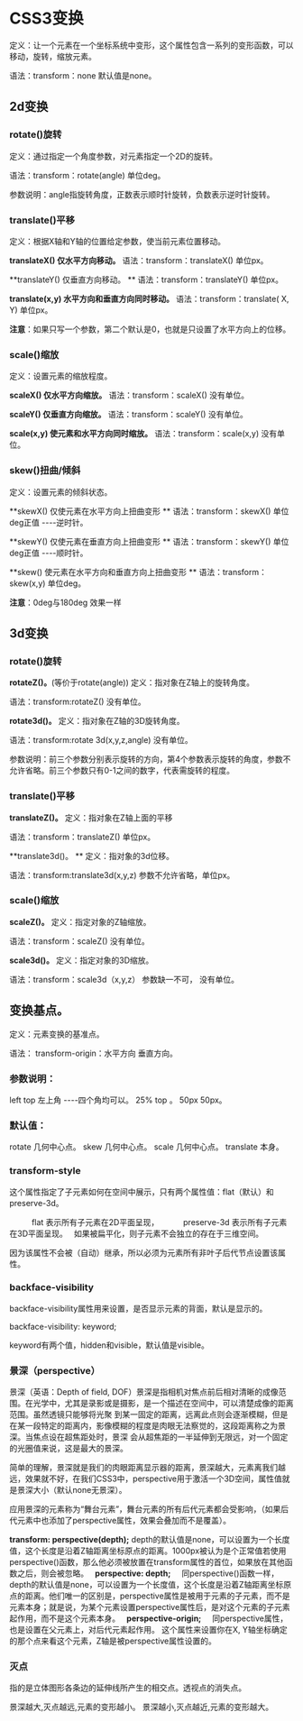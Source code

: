 # CSS3变换 #

定义：让一个元素在一个坐标系统中变形，这个属性包含一系列的变形函数，可以移动，旋转，缩放元素。

语法：transform：none
默认值是none。

## 2d变换 ##

### rotate()旋转 ###

定义：通过指定一个角度参数，对元素指定一个2D的旋转。

语法：transform：rotate(angle)       单位deg。

参数说明：angle指旋转角度，正数表示顺时针旋转，负数表示逆时针旋转。

### translate()平移 ###

定义：根据X轴和Y轴的位置给定参数，使当前元素位置移动。

**translateX()  仅水平方向移动。**
语法：transform：translateX()   单位px。

**translateY()  仅垂直方向移动。 **
语法：transform：translateY()   单位px。

**translate(x,y)  水平方向和垂直方向同时移动。**
语法：transform：translate( X, Y)   单位px。

**注意**：如果只写一个参数，第二个默认是0，也就是只设置了水平方向上的位移。

### scale()缩放 ###

定义：设置元素的缩放程度。

**scaleX() 仅水平方向缩放。**
语法：transform：scaleX()  没有单位。

**scaleY() 仅垂直方向缩放。**
语法：transform：scaleY()  没有单位。

**scale(x,y) 使元素和水平方向同时缩放。**
语法：transform：scale(x,y)  没有单位。

### skew()扭曲/倾斜 ###
定义：设置元素的倾斜状态。

**skewX()  仅使元素在水平方向上扭曲变形 **
语法：transform：skewX()  单位deg正值 ----逆时针。 

**skewY()  仅使元素在垂直方向上扭曲变形 **
语法：transform：skewY()  单位deg正值 ----顺时针。

**skew()  使元素在水平方向和垂直方向上扭曲变形 ** 
语法：transform：skew(x,y)  单位deg。

**注意**：0deg与180deg  效果一样

## 3d变换 ##

### rotate()旋转 ###

**rotateZ()。**(等价于rotate(angle))
定义：指对象在Z轴上的旋转角度。

语法：transform:rotateZ() 没有单位。

**rotate3d()。**
定义：指对象在Z轴的3D旋转角度。

语法：transform:rotate 3d(x,y,z,angle) 没有单位。

参数说明：前三个参数分别表示旋转的方向，第4个参数表示旋转的角度，参数不允许省略。前三个参数只有0-1之间的数字，代表需旋转的程度。

### translate()平移 ###

**translateZ()。**
定义：指对象在Z轴上面的平移

语法：transform：translateZ()  单位px。

**translate3d()。 **
定义：指对象的3d位移。

语法：transform:translate3d(x,y,z)  参数不允许省略，单位px。

### scale()缩放 ###

**scaleZ()。**
定义：指定对象的Z轴缩放。

语法：transform：scaleZ() 没有单位。

**scale3d()。**
定义：指定对象的3D缩放。

语法：transform：scale3d（x,y,z）  参数缺一不可， 没有单位。

## 变换基点。 ##
定义：元素变换的基准点。

语法： transform-origin：水平方向 垂直方向。
 
### 参数说明： ###
left  top   左上角   ----四个角均可以。
25%  top 。
50px  50px。

### 默认值： ###
rotate    几何中心点。
skew  几何中心点。
scale  几何中心点。
translate  本身。


### transform-style ###

这个属性指定了子元素如何在空间中展示，只有两个属性值：flat（默认）和preserve-3d。

          flat 表示所有子元素在2D平面呈现，
          preserve-3d 表示所有子元素在3D平面呈现。
 
如果被扁平化，则子元素不会独立的存在于三维空间。

因为该属性不会被（自动）继承，所以必须为元素所有非叶子后代节点设置该属性。

### backface-visibility ###

backface-visibility属性用来设置，是否显示元素的背面，默认是显示的。

backface-visibility: keyword;

keyword有两个值，hidden和visible，默认值是visible。

### 景深（perspective） ###

景深（英语：Depth of field, DOF）景深是指相机对焦点前后相对清晰的成像范围。在光学中，尤其是录影或是摄影，是一个描述在空间中，可以清楚成像的距离范围。虽然透镜只能够将光聚 到某一固定的距离，远离此点则会逐渐模糊，但是在某一段特定的距离内，影像模糊的程度是肉眼无法察觉的，这段距离称之为景深。当焦点设在超焦距处时，景深 会从超焦距的一半延伸到无限远，对一个固定的光圈值来说，这是最大的景深。

简单的理解，景深就是我们的肉眼距离显示器的距离，景深越大，元素离我们越远，效果就不好，在我们CSS3中，perspective用于激活一个3D空间，属性值就是景深大小（默认none无景深）。

应用景深的元素称为“舞台元素”，舞台元素的所有后代元素都会受影响，（如果后代元素中也添加了perspective属性，效果会叠加而不是覆盖）。

**transform: perspective(depth);**
depth的默认值是none，可以设置为一个长度值，这个长度是沿着Z轴距离坐标原点的距离。1000px被认为是个正常值若使用perspective()函数，那么他必须被放置在transform属性的首位，如果放在其他函数之后，则会被忽略。
 
**perspective: depth;**
    同perspective()函数一样，depth的默认值是none，可以设置为一个长度值，这个长度是沿着Z轴距离坐标原点的距离。他们唯一的区别是，perspective属性是被用于元素的子元素，而不是元素本身；就是说，为某个元素设置perspective属性后，是对这个元素的子元素起作用，而不是这个元素本身。
 
**perspective-origin;**
    同perspective属性，也是设置在父元素上，对后代元素起作用。 这个属性来设置你在X, Y轴坐标确定的那个点来看这个元素，Z轴是被perspective属性设置的。

### 灭点 ###

指的是立体图形各条边的延伸线所产生的相交点。透视点的消失点。

景深越大,灭点越远,元素的变形越小。
景深越小,灭点越近,元素的变形越大。